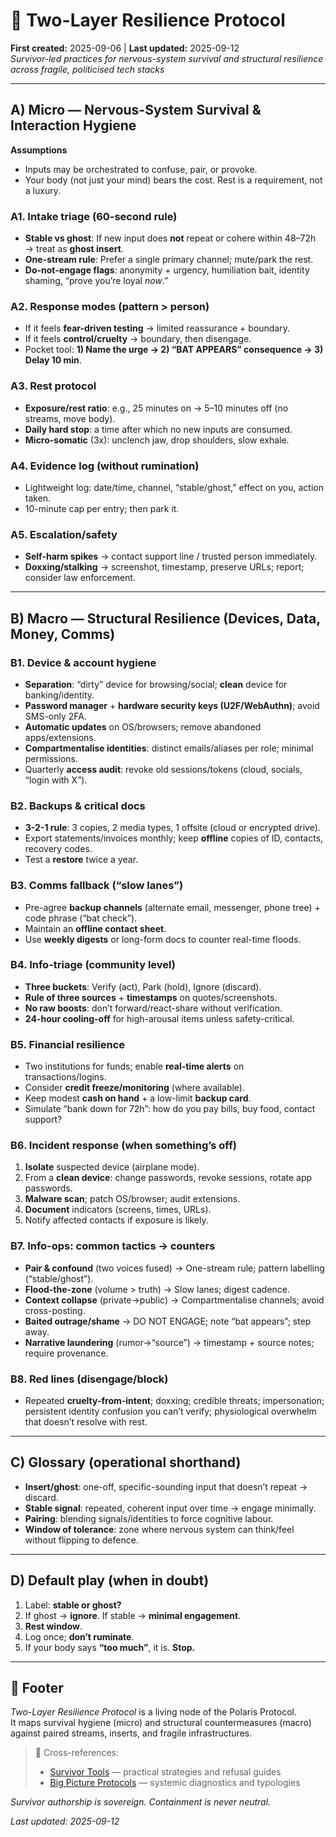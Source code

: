 # 🍃 Two-Layer Resilience Protocol  
**First created:** 2025-09-06 | **Last updated:** 2025-09-12  
*Survivor-led practices for nervous-system survival and structural resilience across fragile, politicised tech stacks*

---

## A) Micro — Nervous-System Survival & Interaction Hygiene  

**Assumptions**  
- Inputs may be orchestrated to confuse, pair, or provoke.  
- Your body (not just your mind) bears the cost. Rest is a requirement, not a luxury.  

### A1. Intake triage (60-second rule)  
- **Stable vs ghost**: If new input does **not** repeat or cohere within 48–72h → treat as **ghost insert**.  
- **One-stream rule**: Prefer a single primary channel; mute/park the rest.  
- **Do-not-engage flags**: anonymity + urgency, humiliation bait, identity shaming, “prove you’re loyal *now*.”  

### A2. Response modes (pattern > person)  
- If it feels **fear-driven testing** → limited reassurance + boundary.  
- If it feels **control/cruelty** → boundary, then disengage.  
- Pocket tool: **1) Name the urge → 2) “BAT APPEARS” consequence → 3) Delay 10 min**.  

### A3. Rest protocol  
- **Exposure/rest ratio**: e.g., 25 minutes on → 5–10 minutes off (no streams, move body).  
- **Daily hard stop**: a time after which no new inputs are consumed.  
- **Micro-somatic** (3x): unclench jaw, drop shoulders, slow exhale.  

### A4. Evidence log (without rumination)  
- Lightweight log: date/time, channel, “stable/ghost,” effect on you, action taken.  
- 10-minute cap per entry; then park it.  

### A5. Escalation/safety  
- **Self-harm spikes** → contact support line / trusted person immediately.  
- **Doxxing/stalking** → screenshot, timestamp, preserve URLs; report; consider law enforcement.  

---

## B) Macro — Structural Resilience (Devices, Data, Money, Comms)  

### B1. Device & account hygiene  
- **Separation**: “dirty” device for browsing/social; **clean** device for banking/identity.  
- **Password manager** + **hardware security keys (U2F/WebAuthn)**; avoid SMS-only 2FA.  
- **Automatic updates** on OS/browsers; remove abandoned apps/extensions.  
- **Compartmentalise identities**: distinct emails/aliases per role; minimal permissions.  
- Quarterly **access audit**: revoke old sessions/tokens (cloud, socials, “login with X”).  

### B2. Backups & critical docs  
- **3-2-1 rule**: 3 copies, 2 media types, 1 offsite (cloud or encrypted drive).  
- Export statements/invoices monthly; keep **offline** copies of ID, contacts, recovery codes.  
- Test a **restore** twice a year.  

### B3. Comms fallback (“slow lanes”)  
- Pre-agree **backup channels** (alternate email, messenger, phone tree) + code phrase (“bat check”).  
- Maintain an **offline contact sheet**.  
- Use **weekly digests** or long-form docs to counter real-time floods.  

### B4. Info-triage (community level)  
- **Three buckets**: Verify (act), Park (hold), Ignore (discard).  
- **Rule of three sources** + **timestamps** on quotes/screenshots.  
- **No raw boosts**: don’t forward/react-share without verification.  
- **24-hour cooling-off** for high-arousal items unless safety-critical.  

### B5. Financial resilience  
- Two institutions for funds; enable **real-time alerts** on transactions/logins.  
- Consider **credit freeze/monitoring** (where available).  
- Keep modest **cash on hand** + a low-limit **backup card**.  
- Simulate “bank down for 72h”: how do you pay bills, buy food, contact support?  

### B6. Incident response (when something’s off)  
1. **Isolate** suspected device (airplane mode).  
2. From a **clean device**: change passwords, revoke sessions, rotate app passwords.  
3. **Malware scan**; patch OS/browser; audit extensions.  
4. **Document** indicators (screens, times, URLs).  
5. Notify affected contacts if exposure is likely.  

### B7. Info-ops: common tactics → counters  
- **Pair & confound** (two voices fused) → One-stream rule; pattern labelling (“stable/ghost”).  
- **Flood-the-zone** (volume > truth) → Slow lanes; digest cadence.  
- **Context collapse** (private→public) → Compartmentalise channels; avoid cross-posting.  
- **Baited outrage/shame** → DO NOT ENGAGE; note “bat appears”; step away.  
- **Narrative laundering** (rumor→“source”) → timestamp + source notes; require provenance.  

### B8. Red lines (disengage/block)  
- Repeated **cruelty-from-intent**; doxxing; credible threats; impersonation; persistent identity confusion you can’t verify; physiological overwhelm that doesn’t resolve with rest.  

---

## C) Glossary (operational shorthand)  
- **Insert/ghost**: one-off, specific-sounding input that doesn’t repeat → discard.  
- **Stable signal**: repeated, coherent input over time → engage minimally.  
- **Pairing**: blending signals/identities to force cognitive labour.  
- **Window of tolerance**: zone where nervous system can think/feel without flipping to defence.  

---

## D) Default play (when in doubt)  
1. Label: **stable or ghost?**  
2. If ghost → **ignore**. If stable → **minimal engagement**.  
3. **Rest window**.  
4. Log once; **don’t ruminate**.  
5. If your body says **“too much”**, it is. **Stop.**  

---

## 🏮 Footer  

*Two-Layer Resilience Protocol* is a living node of the Polaris Protocol.  
It maps survival hygiene (micro) and structural countermeasures (macro) against paired streams, inserts, and fragile infrastructures.  

> 📡 Cross-references:  
> - [Survivor Tools](../Survivor_Tools/) — practical strategies and refusal guides  
> - [Big Picture Protocols](../Big_Picture_Protocols/) — systemic diagnostics and typologies  

*Survivor authorship is sovereign. Containment is never neutral.*  

_Last updated: 2025-09-12_  

